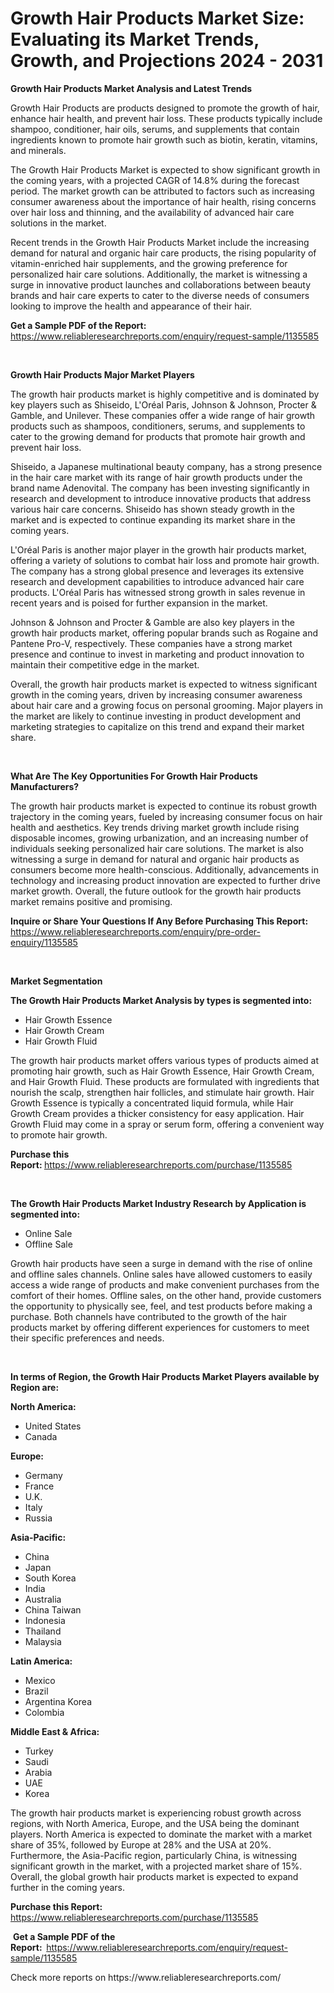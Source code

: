 <p><h1>Growth Hair Products Market Size: Evaluating its Market Trends, Growth, and Projections 2024 - 2031</h1></p><p><strong>Growth Hair Products Market Analysis and Latest Trends</strong></p>
<p><p>Growth Hair Products are products designed to promote the growth of hair, enhance hair health, and prevent hair loss. These products typically include shampoo, conditioner, hair oils, serums, and supplements that contain ingredients known to promote hair growth such as biotin, keratin, vitamins, and minerals.</p><p>The Growth Hair Products Market is expected to show significant growth in the coming years, with a projected CAGR of 14.8% during the forecast period. The market growth can be attributed to factors such as increasing consumer awareness about the importance of hair health, rising concerns over hair loss and thinning, and the availability of advanced hair care solutions in the market.</p><p>Recent trends in the Growth Hair Products Market include the increasing demand for natural and organic hair care products, the rising popularity of vitamin-enriched hair supplements, and the growing preference for personalized hair care solutions. Additionally, the market is witnessing a surge in innovative product launches and collaborations between beauty brands and hair care experts to cater to the diverse needs of consumers looking to improve the health and appearance of their hair.</p></p>
<p><strong>Get a Sample PDF of the Report:&nbsp;</strong> <a href="https://www.reliableresearchreports.com/enquiry/request-sample/1135585">https://www.reliableresearchreports.com/enquiry/request-sample/1135585</a></p>
<p>&nbsp;</p>
<p><strong>Growth Hair Products Major Market Players</strong></p>
<p><p>The growth hair products market is highly competitive and is dominated by key players such as Shiseido, L'Oréal Paris, Johnson & Johnson, Procter & Gamble, and Unilever. These companies offer a wide range of hair growth products such as shampoos, conditioners, serums, and supplements to cater to the growing demand for products that promote hair growth and prevent hair loss.</p><p>Shiseido, a Japanese multinational beauty company, has a strong presence in the hair care market with its range of hair growth products under the brand name Adenovital. The company has been investing significantly in research and development to introduce innovative products that address various hair care concerns. Shiseido has shown steady growth in the market and is expected to continue expanding its market share in the coming years.</p><p>L'Oréal Paris is another major player in the growth hair products market, offering a variety of solutions to combat hair loss and promote hair growth. The company has a strong global presence and leverages its extensive research and development capabilities to introduce advanced hair care products. L'Oréal Paris has witnessed strong growth in sales revenue in recent years and is poised for further expansion in the market.</p><p>Johnson & Johnson and Procter & Gamble are also key players in the growth hair products market, offering popular brands such as Rogaine and Pantene Pro-V, respectively. These companies have a strong market presence and continue to invest in marketing and product innovation to maintain their competitive edge in the market.</p><p>Overall, the growth hair products market is expected to witness significant growth in the coming years, driven by increasing consumer awareness about hair care and a growing focus on personal grooming. Major players in the market are likely to continue investing in product development and marketing strategies to capitalize on this trend and expand their market share.</p></p>
<p>&nbsp;</p>
<p><strong>What Are The Key Opportunities For Growth Hair Products Manufacturers?</strong></p>
<p><p>The growth hair products market is expected to continue its robust growth trajectory in the coming years, fueled by increasing consumer focus on hair health and aesthetics. Key trends driving market growth include rising disposable incomes, growing urbanization, and an increasing number of individuals seeking personalized hair care solutions. The market is also witnessing a surge in demand for natural and organic hair products as consumers become more health-conscious. Additionally, advancements in technology and increasing product innovation are expected to further drive market growth. Overall, the future outlook for the growth hair products market remains positive and promising.</p></p>
<p><strong>Inquire or Share Your Questions If Any Before Purchasing This Report:</strong> <a href="https://www.reliableresearchreports.com/enquiry/pre-order-enquiry/1135585">https://www.reliableresearchreports.com/enquiry/pre-order-enquiry/1135585</a></p>
<p>&nbsp;</p>
<p><strong>Market Segmentation</strong></p>
<p><strong>The Growth Hair Products Market Analysis by types is segmented into:</strong></p>
<p><ul><li>Hair Growth Essence</li><li>Hair Growth Cream</li><li>Hair Growth Fluid</li></ul></p>
<p><p>The growth hair products market offers various types of products aimed at promoting hair growth, such as Hair Growth Essence, Hair Growth Cream, and Hair Growth Fluid. These products are formulated with ingredients that nourish the scalp, strengthen hair follicles, and stimulate hair growth. Hair Growth Essence is typically a concentrated liquid formula, while Hair Growth Cream provides a thicker consistency for easy application. Hair Growth Fluid may come in a spray or serum form, offering a convenient way to promote hair growth.</p></p>
<p><strong>Purchase this Report:&nbsp;</strong><a href="https://www.reliableresearchreports.com/purchase/1135585">https://www.reliableresearchreports.com/purchase/1135585</a></p>
<p>&nbsp;</p>
<p><strong>The Growth Hair Products Market Industry Research by Application is segmented into:</strong></p>
<p><ul><li>Online Sale</li><li>Offline Sale</li></ul></p>
<p><p>Growth hair products have seen a surge in demand with the rise of online and offline sales channels. Online sales have allowed customers to easily access a wide range of products and make convenient purchases from the comfort of their homes. Offline sales, on the other hand, provide customers the opportunity to physically see, feel, and test products before making a purchase. Both channels have contributed to the growth of the hair products market by offering different experiences for customers to meet their specific preferences and needs.</p></p>
<p>&nbsp;</p>
<p><strong>In terms of Region, the Growth Hair Products Market Players available by Region are:</strong></p>
<p>
    <p> <strong> North America: </strong>
        <ul>
            <li>United States</li>
            <li>Canada</li>
        </ul>
        </p> 
    <p> <strong> Europe: </strong>
        <ul>
            <li>Germany</li>
            <li>France</li>
            <li>U.K.</li>
            <li>Italy</li>
            <li>Russia</li>
        </ul>
        </p> 
    <p> <strong> Asia-Pacific: </strong>
        <ul>
            <li>China</li>
            <li>Japan</li>
            <li>South Korea</li>
            <li>India</li>
            <li>Australia</li>
            <li>China Taiwan</li>
            <li>Indonesia</li>
            <li>Thailand</li>
            <li>Malaysia</li>
        </ul>
        </p> 
    <p> <strong> Latin America: </strong>
        <ul>
            <li>Mexico</li>
            <li>Brazil</li>
            <li>Argentina Korea</li>
            <li>Colombia</li>
        </ul>
        </p> 
    <p> <strong> Middle East & Africa: </strong>
        <ul>
            <li>Turkey</li>
            <li>Saudi</li>
            <li>Arabia</li>
            <li>UAE</li>
            <li>Korea</li>
        </ul>
    </p>
    </p>
<p><p>The growth hair products market is experiencing robust growth across regions, with North America, Europe, and the USA being the dominant players. North America is expected to dominate the market with a market share of 35%, followed by Europe at 28% and the USA at 20%. Furthermore, the Asia-Pacific region, particularly China, is witnessing significant growth in the market, with a projected market share of 15%. Overall, the global growth hair products market is expected to expand further in the coming years.</p></p>
<p><strong>Purchase this Report: </strong><a href="https://www.reliableresearchreports.com/purchase/1135585">https://www.reliableresearchreports.com/purchase/1135585</a></p>
<p>&nbsp;<strong>Get a Sample PDF of the Report:&nbsp;&nbsp;</strong><a href="https://www.reliableresearchreports.com/enquiry/request-sample/1135585">https://www.reliableresearchreports.com/enquiry/request-sample/1135585</a></p>
<p><strong></strong></p>
<p>Check more reports on https://www.reliableresearchreports.com/</p>